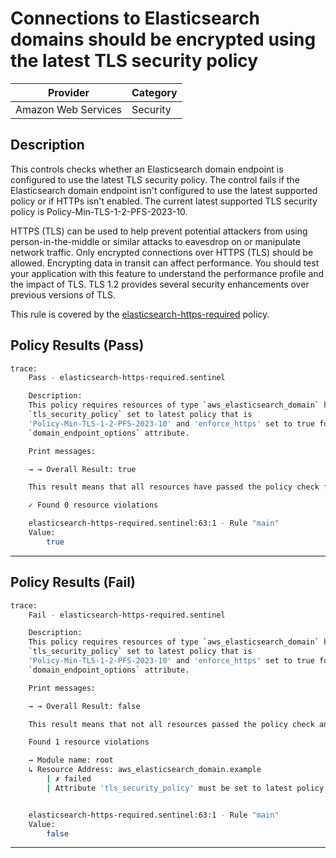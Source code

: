 # Connections to Elasticsearch domains should be encrypted using the latest TLS security policy

| Provider            | Category  |
| ------------------- | --------  |
| Amazon Web Services |  Security |

## Description

This controls checks whether an Elasticsearch domain endpoint is configured to use the latest TLS security policy. The control fails if the Elasticsearch domain endpoint isn't configured to use the latest supported policy or if HTTPs isn't enabled. The current latest supported TLS security policy is Policy-Min-TLS-1-2-PFS-2023-10.

HTTPS (TLS) can be used to help prevent potential attackers from using person-in-the-middle or similar attacks to eavesdrop on or manipulate network traffic. Only encrypted connections over HTTPS (TLS) should be allowed. Encrypting data in transit can affect performance. You should test your application with this feature to understand the performance profile and the impact of TLS. TLS 1.2 provides several security enhancements over previous versions of TLS.

This rule is covered by the [elasticsearch-https-required](../../policies/elasticsearch-https-required.sentinel) policy.

## Policy Results (Pass)

```bash
trace:
    Pass - elasticsearch-https-required.sentinel

    Description:
    This policy requires resources of type `aws_elasticsearch_domain` have the
    `tls_security_policy` set to latest policy that is
    'Policy-Min-TLS-1-2-PFS-2023-10' and 'enforce_https' set to true for
    `domain_endpoint_options` attribute.

    Print messages:

    → → Overall Result: true

    This result means that all resources have passed the policy check for the policy elasticsearch-https-required.

    ✓ Found 0 resource violations

    elasticsearch-https-required.sentinel:63:1 - Rule "main"
    Value:
        true
```

---

## Policy Results (Fail)

```bash
trace:
    Fail - elasticsearch-https-required.sentinel

    Description:
    This policy requires resources of type `aws_elasticsearch_domain` have the
    `tls_security_policy` set to latest policy that is
    'Policy-Min-TLS-1-2-PFS-2023-10' and 'enforce_https' set to true for
    `domain_endpoint_options` attribute.

    Print messages:

    → → Overall Result: false

    This result means that not all resources passed the policy check and the protected behavior is not allowed for the policy elasticsearch-https-required.

    Found 1 resource violations

    → Module name: root
    ↳ Resource Address: aws_elasticsearch_domain.example
        | ✗ failed
        | Attribute 'tls_security_policy' must be set to latest policy that is 'Policy-Min-TLS-1-2-PFS-2023-10' and 'enforce_https' set to true for the attribute 'domain_endpoint_options' for 'aws_elasticsearch_domain' resources. Refer to https://docs.aws.amazon.com/securityhub/latest/userguide/es-controls.html#es-8 for more details.


    elasticsearch-https-required.sentinel:63:1 - Rule "main"
    Value:
        false
```

---
